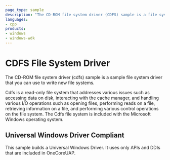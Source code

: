 ```yaml
---
page_type: sample
description: "The CD-ROM file system driver (CDFS) sample is a file system driver for removable media."
languages:
- cpp
products:
- windows
- windows-wdk
---
```


# CDFS File System Driver

The CD-ROM file system driver (cdfs) sample is a sample file system driver that you can use to write new file systems.

Cdfs is a read-only file system that addresses various issues such as accessing data on disk, interacting with the cache manager, and handling various I/O operations such as opening files, performing reads on a file, retrieving information on a file, and performing various control operations on the file system. The Cdfs file system is included with the Microsoft Windows operating system.

## Universal Windows Driver Compliant

This sample builds a Universal Windows Driver. It uses only APIs and DDIs that are included in OneCoreUAP.
